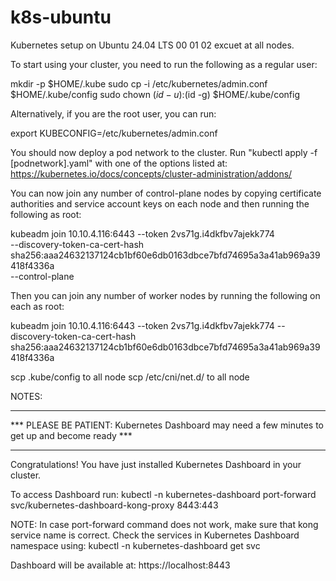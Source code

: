 # k8s-ubuntu
Kubernetes setup on Ubuntu 24.04 LTS
00 01 02 excuet at all nodes.

To start using your cluster, you need to run the following as a regular user:

  mkdir -p $HOME/.kube
  sudo cp -i /etc/kubernetes/admin.conf $HOME/.kube/config
  sudo chown $(id -u):$(id -g) $HOME/.kube/config



Alternatively, if you are the root user, you can run:

  export KUBECONFIG=/etc/kubernetes/admin.conf

You should now deploy a pod network to the cluster.
Run "kubectl apply -f [podnetwork].yaml" with one of the options listed at:
  https://kubernetes.io/docs/concepts/cluster-administration/addons/

You can now join any number of control-plane nodes by copying certificate authorities
and service account keys on each node and then running the following as root:

  kubeadm join 10.10.4.116:6443 --token 2vs71g.i4dkfbv7ajekk774 \
        --discovery-token-ca-cert-hash sha256:aaa24632137124cb1bf60e6db0163dbce7bfd74695a3a41ab969a39418f4336a \
        --control-plane 

Then you can join any number of worker nodes by running the following on each as root:

kubeadm join 10.10.4.116:6443 --token 2vs71g.i4dkfbv7ajekk774 --discovery-token-ca-cert-hash sha256:aaa24632137124cb1bf60e6db0163dbce7bfd74695a3a41ab969a39418f4336a

scp .kube/config to all node 
scp /etc/cni/net.d/ to all node		
		
		
NOTES:
*************************************************************************************************
*** PLEASE BE PATIENT: Kubernetes Dashboard may need a few minutes to get up and become ready ***
*************************************************************************************************

Congratulations! You have just installed Kubernetes Dashboard in your cluster.

To access Dashboard run:
  kubectl -n kubernetes-dashboard port-forward svc/kubernetes-dashboard-kong-proxy 8443:443

NOTE: In case port-forward command does not work, make sure that kong service name is correct.
      Check the services in Kubernetes Dashboard namespace using:
        kubectl -n kubernetes-dashboard get svc

Dashboard will be available at:
  https://localhost:8443		
  
  
  
  
